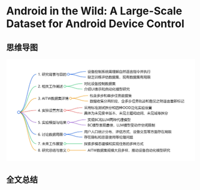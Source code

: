 # Android in the Wild: A Large-Scale Dataset for Android Device Control

## 思维导图
![思维导图](/imgs/Android-in-the-Wild-A-Large-Scale-Dataset-for-Android-Device-Control.jpg)

## 全文总结

